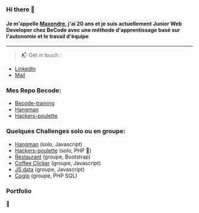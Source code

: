 ### Hi there 👋

#### Je m'appelle [Maxendre](https://www.linkedin.com/in/maxendre-martin/), j'ai 20 ans et je suis actuellement Junior Web Developer chez BeCode avec une méthode d'apprentissage basé sur l'autonomie et le travail d'équipe

---

> :mailbox_with_mail: Get in touch :
- [LinkedIn](https://www.linkedin.com/in/maxendre-martin/)
- [Mail](mailto:maxendremartin@gmail.com) 

### Mes Repo Becode: 
- [Becode-training](https://github.com/MaxendreMartin/Becode-training)
- [Hangman](https://github.com/MaxendreMartin/Hangman)
- [Hackers-poulette](https://github.com/MaxendreMartin/hackers-poulette)

### Quelques Challenges solo ou en groupe:
- [Hangman](https://maxendremartin.github.io/Hangman/) (solo, Javascript)
- [Hackers-poulette](https://hackers-poulette-contact-max.herokuapp.com/) (solo, PHP 🚧)
- [Restaurant](https://linardjeremy.github.io/restaurant-framework/) (groupe, Bootstrap)
- [Coffee Clicker](http://becode.gerardo-cella.net/CookiesClicker/) (groupe, Javascript)
- [JS data](https://linardjeremy.github.io/js-datavisualisation-challenge/) (groupe, Javascript)
- [Cogip](https://calvin-jitnaree.alwaysdata.net/COGIP-app/) (groupe, PHP SQL)

### Portfolio
🚧
